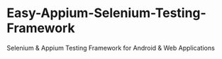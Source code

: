 # Easy-Appium-Selenium-Testing-Framework
Selenium &amp; Appium Testing Framework for Android &amp; Web Applications
